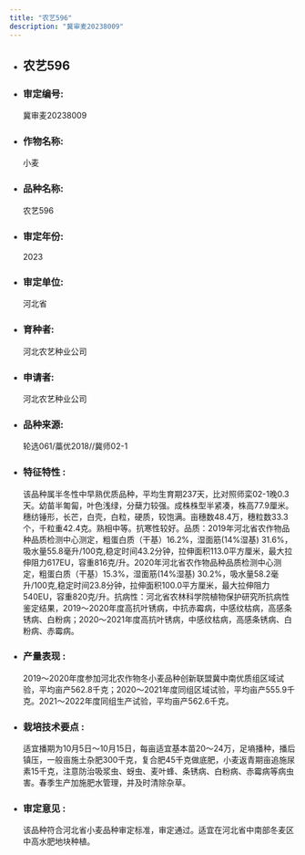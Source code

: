 ```yaml
---
title: "农艺596"
description: "冀审麦20238009"
---
```

* ## 农艺596
* ###  审定编号:  
   冀审麦20238009

*  ### 作物名称:  
   小麦

*   ###  品种名称: 
    农艺596

*   ### 审定年份: 
    2023

*   ### 审定单位:  
    河北省

*   ### 育种者:  
    河北农艺种业公司

*   ### 申请者:  
    河北农艺种业公司

*   ### 品种来源:  
    轮选061/藁优2018//冀师02-1

*   ### 特征特性 : 
    该品种属半冬性中早熟优质品种，平均生育期237天，比对照师栾02-1晚0.3天。幼苗半匍匐，叶色浅绿，分蘖力较强。成株株型半紧凑，株高77.9厘米。穗纺锤形，长芒，白壳，白粒，硬质，较饱满。亩穗数48.4万，穗粒数33.3个，千粒重42.4克。熟相中等。抗寒性较好。品质：2019年河北省农作物品种品质检测中心测定，粗蛋白质（干基）16.2%，湿面筋(14%湿基) 31.6%，吸水量55.8毫升/100克,稳定时间43.2分钟，拉伸面积113.0平方厘米，最大拉伸阻力617EU，容重816克/升。2020年河北省农作物品种品质检测中心测定，粗蛋白质（干基）15.3%，湿面筋(14%湿基) 30.2%，吸水量58.2毫升/100克,稳定时间23.8分钟，拉伸面积100.0平方厘米，最大拉伸阻力540EU，容重820克/升。抗病性：河北省农林科学院植物保护研究所抗病性鉴定结果，2019～2020年度高抗叶锈病，中抗赤霉病，中感纹枯病，高感条锈病、白粉病；2020～2021年度高抗叶锈病，中感纹枯病，高感条锈病、白粉病、赤霉病。

*   ### 产量表现 : 
    2019～2020年度参加河北农作物冬小麦品种创新联盟冀中南优质组区域试验，平均亩产562.8千克；2020～2021年度同组区域试验，平均亩产555.9千克。2021～2022年度同组生产试验，平均亩产562.6千克。

*   ### 栽培技术要点 : 
    适宜播期为10月5日～10月15日，每亩适宜基本苗20～24万，足墒播种，播后镇压，一般亩施土杂肥300千克，复合肥45千克做底肥，小麦返青期亩追施尿素15千克，注意防治吸浆虫、蚜虫、麦叶蜂、条锈病、白粉病、赤霉病等病虫害。春季生产加施肥水管理，并及时清除杂草。

*   ### 审定意见 : 
    该品种符合河北省小麦品种审定标准，审定通过。适宜在河北省中南部冬麦区中高水肥地块种植。
